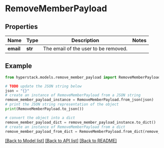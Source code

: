 # RemoveMemberPayload


## Properties

Name | Type | Description | Notes
------------ | ------------- | ------------- | -------------
**email** | **str** | The email of the user to be removed. | 

## Example

```python
from hyperstack.models.remove_member_payload import RemoveMemberPayload

# TODO update the JSON string below
json = "{}"
# create an instance of RemoveMemberPayload from a JSON string
remove_member_payload_instance = RemoveMemberPayload.from_json(json)
# print the JSON string representation of the object
print(RemoveMemberPayload.to_json())

# convert the object into a dict
remove_member_payload_dict = remove_member_payload_instance.to_dict()
# create an instance of RemoveMemberPayload from a dict
remove_member_payload_from_dict = RemoveMemberPayload.from_dict(remove_member_payload_dict)
```
[[Back to Model list]](../README.md#documentation-for-models) [[Back to API list]](../README.md#documentation-for-api-endpoints) [[Back to README]](../README.md)


